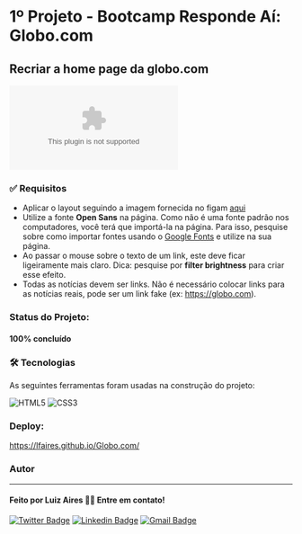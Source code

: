# 1º Projeto - Bootcamp Responde Aí: Globo.com 

## Recriar a home page da globo.com

![Badge](https://img.shields.io/github/license/lfaires/Projeto001-globo.com)

### ✅ Requisitos

* Aplicar o layout seguindo a imagem fornecida no figam [aqui](https://www.figma.com/file/1sS6hNs5HyuNi638NnCHjk/Projeto-Globo.com?node-id=0%3A1)
* Utilize a fonte **Open Sans** na página. Como não é uma fonte padrão nos computadores, você terá que importá-la na página. Para isso, pesquise sobre como importar fontes usando o [Google Fonts](https://fonts.google.com/) e utilize na sua página.
* Ao passar o mouse sobre o texto de um link, este deve ficar ligeiramente mais claro. Dica: pesquise por **filter brightness** para criar esse efeito.
* Todas as notícias devem ser links. Não é necessário colocar links para as notícias reais, pode ser um link fake (ex: https://globo.com).

### Status do Projeto:

####  100% concluído

### 🛠 Tecnologias

As seguintes ferramentas foram usadas na construção do projeto:

<img alt="HTML5" src="https://img.shields.io/badge/html5-%23E34F26.svg?style=for-the-badge&logo=html5&logoColor=white"/>
<img alt="CSS3" src="https://img.shields.io/badge/css3-%231572B6.svg?style=for-the-badge&logo=css3&logoColor=white"/>

### Deploy:

https://lfaires.github.io/Globo.com/



### Autor
---

#### Feito por Luiz Aires 👋🏽 Entre em contato!

[![Twitter Badge](https://img.shields.io/badge/-@lfaires4-1ca0f1?style=flat-square&labelColor=1ca0f1&logo=twitter&logoColor=white&link=https://twitter.com/lfaires4)](https://twitter.com/lfaires4) 
[![Linkedin Badge](https://img.shields.io/badge/-Luiz_Fernando_Aires-blue?style=flat-square&logo=Linkedin&logoColor=white&link=https://www.linkedin.com/in/lfaires4/)](https://www.linkedin.com/in/lfaires4/) 
[![Gmail Badge](https://img.shields.io/badge/-lfaires@gmail.com-c14438?style=flat-square&logo=Gmail&logoColor=white&link=mailto:lfaires@gmail.com)](mailto:lfaires@gmail.com)
